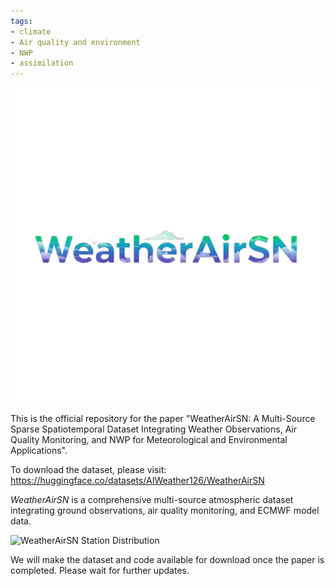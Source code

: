 ```yaml
---
tags:
- climate
- Air quality and environment
- NWP
- assimilation
---
```


![WeatherAirSN Dataset](./static/title.png)

This is the official repository for the paper "WeatherAirSN: A Multi-Source Sparse Spatiotemporal Dataset Integrating Weather Observations, Air Quality Monitoring, and NWP for Meteorological and Environmental Applications".

To download the dataset, please visit: https://huggingface.co/datasets/AIWeather126/WeatherAirSN

*WeatherAirSN* is a comprehensive multi-source atmospheric dataset integrating ground observations, air quality monitoring, and ECMWF model data. 

![WeatherAirSN Station Distribution](./static/distribution.png)

We will make the dataset and code available for download once the paper is completed. Please wait for further updates.


